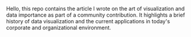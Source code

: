 Hello, this repo contains the article I wrote on the art of visualization and data importance as part of a community contribution. It highlights a brief history of data visualization and the current applications in today's corporate and organizational environment. 
